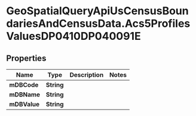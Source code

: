 # GeoSpatialQueryApiUsCensusBoundariesAndCensusData.Acs5ProfilesValuesDP0410DP040091E

## Properties

Name | Type | Description | Notes
------------ | ------------- | ------------- | -------------
**mDBCode** | **String** |  | 
**mDBName** | **String** |  | 
**mDBValue** | **String** |  | 


